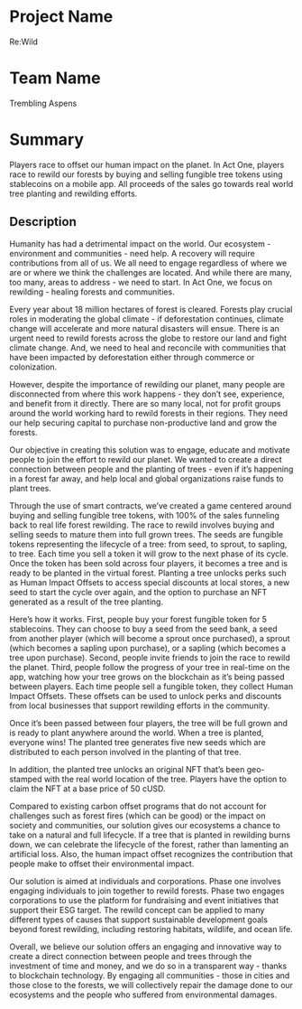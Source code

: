 # Project Name
Re:Wild

# Team Name
Trembling Aspens

# Summary

Players race to offset our human impact on the planet. In Act One, players race to rewild our forests by buying and selling fungible tree tokens using stablecoins on a mobile app. All proceeds of the sales go towards real world tree planting and rewilding efforts. 

Description
--------
Humanity has had a detrimental impact on the world. Our ecosystem - environment and communities - need help. A recovery will require contributions from all of us. We all need to engage regardless of where we are or where we think the challenges are located. And while there are many, too many, areas to address - we need to start. In Act One, we focus on rewilding - healing forests and communities.

Every year about 18 million hectares of forest is cleared. Forests play crucial roles in moderating the global climate - if deforestation continues, climate change will accelerate and more natural disasters will ensue. There is an urgent need to rewild forests across the globe to restore our land and fight climate change. And, we need to heal and reconcile with communities that have been impacted by deforestation either through commerce or colonization.  

However, despite the importance of rewilding our planet, many people are disconnected from where this work happens - they don’t see, experience, and benefit from it directly.  There are so many local, not for profit groups around the world working hard to rewild forests in their regions. They need our help securing capital to purchase non-productive land and grow the forests. 

Our objective in creating this solution was to engage, educate and motivate people to join the effort to rewild our planet. We wanted to create a direct connection between people and the planting of trees - even if it’s happening in a forest far away, and help local and global organizations raise funds to plant trees. 

Through the use of smart contracts, we’ve created a game centered around buying and selling fungible tree tokens, with 100% of the sales funneling back to real life forest rewilding. The race to rewild involves buying and selling seeds to mature them into full grown trees. The seeds are fungible tokens representing the lifecycle of a tree: from seed, to sprout, to sapling, to tree. Each time you sell a token it will grow to the next phase of its cycle. Once the token has been sold across four players, it becomes a tree and is ready to be planted in the virtual forest. Planting a tree unlocks perks such as Human Impact Offsets to access special discounts at local stores, a new seed to start the cycle over again, and the option to purchase an NFT generated as a result of the tree planting.

Here’s how it works. First, people buy your forest fungible token for 5 stablecoins. They can choose to buy a seed from the seed bank, a seed from another player (which will become a sprout once purchased), a sprout (which becomes a sapling upon purchase), or a sapling (which becomes a tree upon purchase). Second, people invite friends to join the race to rewild the planet. Third, people follow the progress of your tree in real-time on the app, watching how your tree grows on the blockchain as it’s being passed between players. Each time people sell a fungible token, they collect Human Impact Offsets. These offsets can be used to unlock perks and discounts from local businesses that support rewilding efforts in the community. 

Once it’s been passed between four players, the tree will be full grown and is ready to plant anywhere around the world. When a tree is planted, everyone wins! The planted tree generates five new seeds which are distributed to each person involved in the planting of that tree.

In addition, the planted tree unlocks an original NFT that’s been geo-stamped with the real world location of the tree. Players have the option to claim the NFT at a base price of 50 cUSD.

Compared to existing carbon offset programs that do not account for challenges such as forest fires (which can be good) or the impact on society and communities, our solution gives our ecosystems a chance to take on a natural and full lifecycle. If a tree that is planted in rewilding burns down, we can celebrate the lifecycle of the forest, rather than lamenting an artificial loss. Also, the human impact offset recognizes the contribution that people make to offset their environmental impact. 

Our solution is aimed at individuals and corporations. Phase one involves engaging individuals to join together to rewild forests. Phase two engages corporations to use the platform for fundraising and event initiatives that support their ESG target. The rewild concept can be applied to many different types of causes that support sustainable development goals beyond forest rewilding, including restoring habitats, wildlife, and ocean life.

Overall, we believe our solution offers an engaging and innovative way to create a direct connection between people and trees through the investment of time and money, and we do so in a transparent way - thanks to blockchain technology. By engaging all communities - those in cities and those close to the forests, we will collectively repair the damage done to our ecosystems and the people who suffered from environmental damages.
